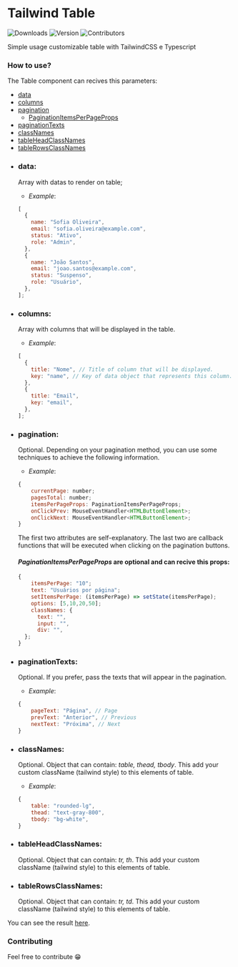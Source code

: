 # Tailwind Table

![Downloads](https://img.shields.io/npm/dt/tailwind-table?style=for-the-badge) ![Version](https://img.shields.io/github/package-json/v/dchueri/tailwind-table?style=for-the-badge) ![Contributors](https://img.shields.io/github/contributors/dchueri/tailwind-table?color=blue&style=for-the-badge)

Simple usage customizable table with TailwindCSS e Typescript

### How to use?

The Table component can recives this parameters:

- [data](#data)
- [columns](#columns)
- [pagination](#pagination)
  - [PaginationItemsPerPageProps](#PaginationItemsPerPageProps)
- [paginationTexts](#paginationTexts)
- [classNames](#classNames)
- [tableHeadClassNames](#tableHeadClassNames)
- [tableRowsClassNames](#tableRowsClassNames)

* ### **data**:

  Array with datas to render on table;

  - _Example_:

  ```javascript
  [
    {
      name: "Sofia Oliveira",
      email: "sofia.oliveira@example.com",
      status: "Ativo",
      role: "Admin",
    },
    {
      name: "João Santos",
      email: "joao.santos@example.com",
      status: "Suspenso",
      role: "Usuário",
    },
  ];
  ```

* ### **columns**:

  Array with columns that will be displayed in the table.

  - _Example_:

  ```javascript
  [
    {
      title: "Nome", // Title of column that will be displayed.
      key: "name", // Key of data object that represents this column.
    },
    {
      title: "Email",
      key: "email",
    },
  ];
  ```

* ### **pagination**:

  Optional. Depending on your pagination method, you can use some techniques to achieve the following information.

  - _Example_:

  ```javascript
  {
      currentPage: number;
      pagesTotal: number;
      itemsPerPageProps: PaginationItemsPerPageProps;
      onClickPrev: MouseEventHandler<HTMLButtonElement>;
      onClickNext: MouseEventHandler<HTMLButtonElement>;
  }
  ```

  The first two attributes are self-explanatory. The last two are callback functions that will be executed when clicking on the pagination buttons.

  #### _PaginationItemsPerPageProps_ are optional and can recive this props:

  ```javascript
  {
      itemsPerPage: "10";
      text: "Usuários por página";
      setItemsPerPage: (itemsPerPage) => setState(itemsPerPage);
      options: [5,10,20,50];
      classNames: {
  	    text: "",
  	    input: "",
  	    div: "",
  	};
  }
  ```

* ### **paginationTexts**:

  Optional. If you prefer, pass the texts that will appear in the pagination.

  - _Example_:

  ```javascript
  {
      pageText: "Página", // Page
      prevText: "Anterior", // Previous
      nextText: "Próxima", // Next
  }
  ```

* ### **classNames**:

  Optional. Object that can contain: _table, thead, tbody_. This add your custom className (tailwind style) to this elements of table.

  - _Example_:

  ```javascript
  {
      table: "rounded-lg",
      thead: "text-gray-800",
      tbody: "bg-white",
  }
  ```

* ### **tableHeadClassNames**:

  Optional. Object that can contain: _tr, th_. This add your custom className (tailwind style) to this elements of table.

* ### **tableRowsClassNames**:
  Optional. Object that can contain: _tr, td_. This add your custom className (tailwind style) to this elements of table.

You can see the result [here](https://dchueri.github.io/tailwind-table/).

### Contributing

Feel free to contribute 😁
